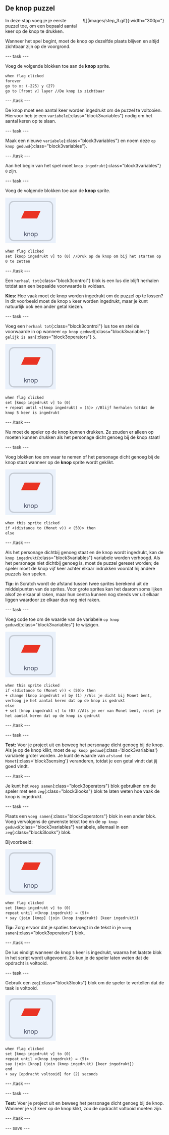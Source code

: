 ## De knop puzzel

<div style="display: flex; flex-wrap: wrap">
<div style="flex-basis: 200px; flex-grow: 1; margin-right: 15px;">
In deze stap voeg je je eerste puzzel toe, om een bepaald aantal keer op de knop te drukken.
</div>
<div>
![](images/step_3.gif){:width="300px"}
</div>
</div>

Wanneer het spel begint, moet de knop op dezelfde plaats blijven en altijd zichtbaar zijn op de voorgrond.

--- task ---

Voeg de volgende blokken toe aan de **knop** sprite.

```blocks3
when flag clicked
forever
go to x: (-225) y (27)
go to [front v] layer //De knop is zichtbaar
```

--- /task ---

De knop moet een aantal keer worden ingedrukt om de puzzel te voltooien. Hiervoor heb je een `variabele`{:class="block3variables"} nodig om het aantal keren op te slaan.

--- task ---

Maak een nieuwe `variabele`{:class="block3variables"} en noem deze `op knop geduwd`{:class="block3variables"}.

--- /task ---

Aan het begin van het spel moet `knop ingedrukt`{:class="block3variables"} `0` zijn.

--- task ---

Voeg de volgende blokken toe aan de **knop** sprite.

![De knop sprite.](images/button-sprite.png)

```blocks3
when flag clicked
set [knop ingedrukt v] to (0) //Druk op de knop om bij het starten op 0 te zetten
```

--- /task ---

Een `herhaal tot`{:class="block3control"} blok is een lus die blijft herhalen totdat aan een bepaalde voorwaarde is voldaan.

**Kies:** Hoe vaak moet de knop worden ingedrukt om de puzzel op te lossen? In dit voorbeeld moet de knop `5` keer worden ingedrukt, maar je kunt natuurlijk ook een ander getal kiezen.

--- task ---

Voeg een `herhaal tot`{:class="block3control"} lus toe en stel de voorwaarde in op wanneer `op knop geduwd`{:class="block3variables"} `gelijk is aan`{:class="block3operators"} `5`.

![De knop sprite.](images/button-sprite.png)

```blocks3
when flag clicked
set [knop ingedrukt v] to (0)
+ repeat until <(knop ingedrukt) = (5)> //Blijf herhalen totdat de knop 5 keer is ingedrukt
```

--- /task ---

Nu moet de speler op de knop kunnen drukken. Ze zouden er alleen op moeten kunnen drukken als het personage dicht genoeg bij de knop staat!

--- task ---

Voeg blokken toe om waar te nemen of het personage dicht genoeg bij de knop staat wanneer op de **knop** sprite wordt geklikt.

![De knop sprite.](images/button-sprite.png)

```blocks3
when this sprite clicked
if <(distance to (Monet v)) < (50)> then
else
```

--- /task ---

Als het personage dichtbij genoeg staat en de knop wordt ingedrukt, kan de `knop ingedrukt`{:class="block3variables"} variabele worden verhoogd. Als het personage niet dichtbij genoeg is, moet de puzzel gereset worden; de speler moet de knop vijf keer achter elkaar indrukken voordat hij andere puzzels kan spelen.

**Tip:** in Scratch wordt de afstand tussen twee sprites berekend uit de middelpunten van de sprites. Voor grote sprites kan het daarom soms lijken alsof ze elkaar al raken, maar hun centra kunnen nog steeds ver uit elkaar liggen waardoor ze elkaar dus nog niet raken.

--- task ---

Voeg code toe om de waarde van de variabele `op knop geduwd`{:class="block3variables"} te wijzigen.

![De knop sprite.](images/button-sprite.png)

```blocks3
when this sprite clicked
if <(distance to (Monet v)) < (50)> then
+ change [knop ingedrukt v] by (1) //Als je dicht bij Monet bent, verhoog je het aantal keren dat op de knop is gedrukt
else
+ set [knop ingedrukt v] to (0) //Als je ver van Monet bent, reset je het aantal keren dat op de knop is gedrukt
```

--- /task ---

--- task ---

**Test:** Voer je project uit en beweeg het personage dicht genoeg bij de knop. Als je op de knop klikt, moet de `op knop geduwd`{:class='block3variables'} variabele groter worden. Je kunt de waarde van `afstand tot Monet`{:class='block3sensing'} veranderen, totdat je een getal vindt dat jij goed vindt.

--- /task ---

Je kunt het `voeg samen`{:class="block3operators"} blok gebruiken om de speler met een `zeg`{:class="block3looks"} blok te laten weten hoe vaak de knop is ingedrukt.

--- task ---

Plaats een `voeg samen`{:class="block3operators"} blok in een ander blok. Voeg vervolgens de gewenste tekst toe en de `op knop geduwd`{:class="block3variables"} variabele, allemaal in een `zeg`{:class="block3looks"} blok.

Bijvoorbeeld:

![De knop sprite.](images/button-sprite.png)

```blocks3
when flag clicked
set [knop ingedrukt v] to (0)
repeat until <(knop ingedrukt) = (5)> 
+ say (join [knop] (join (knop ingedrukt) [keer ingedrukt])
```

**Tip:** Zorg ervoor dat je spaties toevoegt in de tekst in je `voeg samen`{:class="block3operators"} blok.

--- /task ---

De lus eindigt wanneer de knop `5` keer is ingedrukt, waarna het laatste blok in het script wordt uitgevoerd. Zo kun je de speler laten weten dat de opdracht is voltooid.

--- task ---

Gebruik een `zeg`{:class="block3looks"} blok om de speler te vertellen dat de taak is voltooid.

![De knop sprite.](images/button-sprite.png)

```blocks3
when flag clicked
set [knop ingedrukt v] to (0)
repeat until <(knop ingedrukt) = (5)>
say (join [knop] (join (knop ingedrukt) [keer ingedrukt])
end
+ say [opdracht voltooid] for (2) seconds
```

--- /task ---



--- task ---

**Test:** Voer je project uit en beweeg het personage dicht genoeg bij de knop. Wanneer je vijf keer op de knop klikt, zou de opdracht voltooid moeten zijn.

--- /task ---

--- save ---

